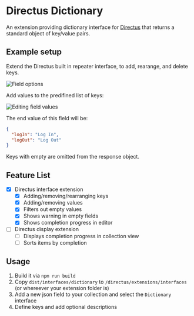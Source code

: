 # Directus Dictionary

An extension providing dictionary interface for [Directus](https://github.com/directus/directus) that returns a standard object of key/value pairs.

## Example setup

Extend the Directus built in repeater interface, to add, rearange, and delete keys.

![Field options](field-options.gif)

Add values to the predifined list of keys:

![Editing field values](field-values.gif)

The end value of this field will be:
```json
{ 
  "logIn": "Log In",
  "logOut": "Log Out"
}
```
Keys with empty are omitted from the response object.

## Feature List
- [x] Directus interface extension
  - [x] Adding/removing/rearranging keys
  - [x] Adding/removing values
  - [x] Filters out empty values
  - [x] Shows warning in empty fields
  - [X] Shows completion progress in editor
- [ ] Directus display extension
  - [ ] Displays completion progress in collection view
  - [ ] Sorts items by completion

## Usage

1. Build it via `npm run build`
1. Copy `dist/interfaces/dictionary` to `/directus/extensions/interfaces` (or whereever your extension folder is)
1. Add a new json field to your collection and select the `Dictionary` interface
1. Define keys and add optional descriptions
